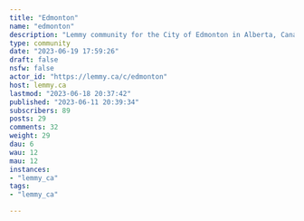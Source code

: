```yaml
---
title: "Edmonton" 
name: "edmonton"
description: "Lemmy community for the City of Edmonton in Alberta, Canada. We encourage posts with Edmonton related original content, such as stories, news, events, hot discussion topics, and discussions with like-minded others who may share your obscure interest or hobby.Rules-1. Racism, sexism, and other forms of discrimination are not cool. Please report it, don't support it.2. Don't editorialize headlines. Please keep the original title of article submissions, don't editorialize.3. We are not Kijiji or Craigslist.We do allow buying/selling posts, job-seeking threads, or posts made to find companionship, but please keep it civil.4. Lost and found posts are allowed. Hopefully we can help you find your mitten, cat, car, or travel mug!6. No Low Content/Offtopic PostsA post to c/edmonton must be substantially awesome. Any post that is low effort, a repost, low quality, or irrelevant to c/edmonton can be removed without warning, but it will likely stay and we'll make fun of it.7. No Uncivil behaviour, Insults, personal attacks, and veiled insults to get around this rule.8. No Spam or ReferralsSpamming a business, spamming a referral link, spamming an app, spamming coupons or Free credit.Related Communities- [Alberta](https://lemmy.ca/c/alberta)- [Edmonton Oilers](https://lemmy.ca/c/edmontonoilers)"
type: community
date: "2023-06-19 17:59:26"
draft: false
nsfw: false
actor_id: "https://lemmy.ca/c/edmonton"
host: lemmy.ca
lastmod: "2023-06-18 20:37:42"
published: "2023-06-11 20:39:34"
subscribers: 89
posts: 29
comments: 32
weight: 29
dau: 6
wau: 12
mau: 12
instances:
- "lemmy_ca"
tags: 
- "lemmy_ca"

---
```

